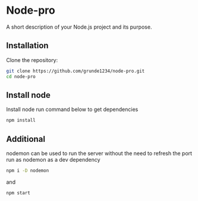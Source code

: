# Node-pro

A short description of your Node.js project and its purpose.



## Installation

 Clone the repository:

   ```bash
   git clone https://github.com/grunde1234/node-pro.git
   cd node-pro
  ```

## Install node
Install node run command below to get dependencies

```bash
npm install
```
## Additional

nodemon can be used to run the server without the need to refresh the port run as nodemon as a dev dependency

```bash
npm i -D nodemon
```
and

```bash
npm start
```